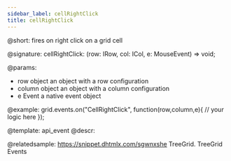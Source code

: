```yaml
---
sidebar_label: cellRightClick
title: cellRightClick
---          
```


@short: fires on right click on a grid cell

@signature: cellRightClick: (row: IRow, col: ICol, e: MouseEvent) => void;

@params:
- row			object		an object with a row configuration
- column		object		an object with a column configuration
- e				Event		a native event object

@example:
grid.events.on("CellRightClick", function(row,column,e){
     // your logic here
});

@template: api_event
@descr:

@relatedsample: https://snippet.dhtmlx.com/sgwnxshe	TreeGrid. TreeGrid Events
